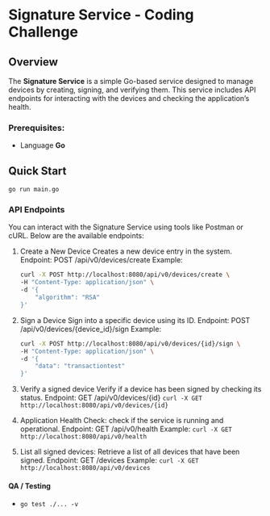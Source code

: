 # Signature Service - Coding Challenge

## Overview

The **Signature Service** is a simple Go-based service designed to manage devices by creating, signing, and verifying them. This service includes API endpoints for interacting with the devices and checking the application’s health.



### Prerequisites:
- Language **Go**

## Quick Start

`go run main.go`

### API Endpoints

You can interact with the Signature Service using tools like Postman or cURL. Below are the available endpoints:


1. Create a New Device
    Creates a new device entry in the system.
    Endpoint: POST /api/v0/devices/create
    Example:
    ```bash
    curl -X POST http://localhost:8080/api/v0/devices/create \
    -H "Content-Type: application/json" \
    -d '{
        "algorithm": "RSA"
    }'

2. Sign a Device
    Sign into a specific device using its ID.
    Endpoint: POST /api/v0/devices/{device_id}/sign
    Example:
    ```bash
    curl -X POST http://localhost:8080/api/v0/devices/{id}/sign \
    -H "Content-Type: application/json" \
    -d '{
        "data": "transactiontest"
    }'

3. Verify a signed device 
    Verify if a device has been signed by checking its status.
    Endpoint: GET /api/v0/devices/{id}
    `curl -X GET http://localhost:8080/api/v0/devices/{id}`

4. Application Health Check:
    check if the service is running and operational.
    Endpoint: GET /api/v0/health
    Example:
    `curl -X GET http://localhost:8080/api/v0/health`

5. List all signed devices:
    Retrieve a list of all devices that have been signed.
    Endpoint: GET /devices
    Example:
    `curl -X GET http://localhost:8080/api/v0/devices`

#### QA / Testing

- `go test ./... -v`